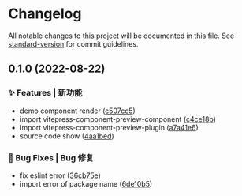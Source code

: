 # Changelog

All notable changes to this project will be documented in this file. See [standard-version](https://github.com/conventional-changelog/standard-version) for commit guidelines.

## 0.1.0 (2022-08-22)


### ✨ Features | 新功能

* demo component render ([c507cc5](https://github.com/flingyp/vitepress-demo-preview/commit/c507cc5e2dc4dcacb75c822000b0e871ca8512b6))
* import vitepress-component-preview-component ([c4ce18b](https://github.com/flingyp/vitepress-demo-preview/commit/c4ce18b099e0323919c93d44228cd0df037f3239))
* import vitepress-component-preview-plugin ([a7a41e6](https://github.com/flingyp/vitepress-demo-preview/commit/a7a41e6c3be8d8f0d90323e8c293c08c7f7e03b8))
* source code show ([4aa1bed](https://github.com/flingyp/vitepress-demo-preview/commit/4aa1bed283b7ab4c96f69768c56a118d4f08ef2d))


### 🐛 Bug Fixes | Bug 修复

* fix eslint error ([36cb75e](https://github.com/flingyp/vitepress-demo-preview/commit/36cb75efa1caf5cda35d57055fa96563ae8ae5e2))
* import error of package name ([6de10b5](https://github.com/flingyp/vitepress-demo-preview/commit/6de10b506bd52318929b7f79aa8032b233c17526))
